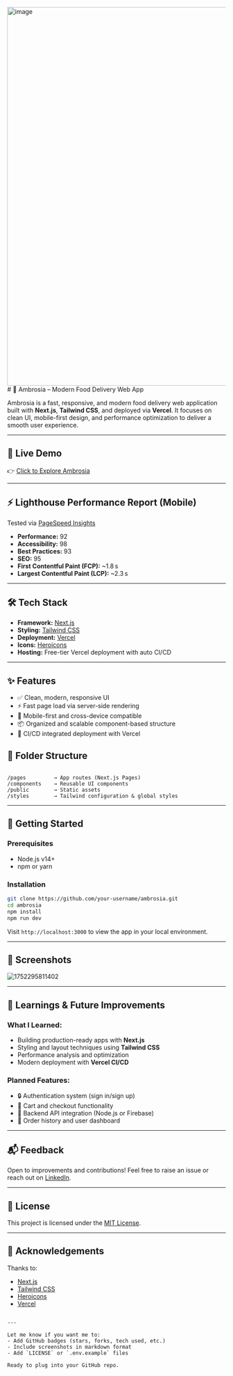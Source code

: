<img width="1895" height="870" alt="image" src="https://github.com/user-attachments/assets/35c6404c-09de-4004-a428-dd963422a066" /># 🍴 Ambrosia – Modern Food Delivery Web App

Ambrosia is a fast, responsive, and modern food delivery web application built with **Next.js**, **Tailwind CSS**, and deployed via **Vercel**. It focuses on clean UI, mobile-first design, and performance optimization to deliver a smooth user experience.

---

## 🔗 Live Demo

👉 [Click to Explore Ambrosia](https://ambrosia-8bddm1w5l-spark-uni.vercel.app/)

---

## ⚡ Lighthouse Performance Report (Mobile)

Tested via [PageSpeed Insights](https://pagespeed.web.dev/analysis/https-ambrosia-8bddm1w5l-spark-uni-vercel-app/za2ju1671b?form_factor=mobile)

- **Performance:** 92  
- **Accessibility:** 98  
- **Best Practices:** 93  
- **SEO:** 95  
- **First Contentful Paint (FCP):** ~1.8 s  
- **Largest Contentful Paint (LCP):** ~2.3 s  

---

## 🛠️ Tech Stack

- **Framework:** [Next.js](https://nextjs.org/)
- **Styling:** [Tailwind CSS](https://tailwindcss.com/)
- **Deployment:** [Vercel](https://vercel.com/)
- **Icons:** [Heroicons](https://heroicons.com/)
- **Hosting:** Free-tier Vercel deployment with auto CI/CD

---

## ✨ Features

- ✅ Clean, modern, responsive UI
- ⚡ Fast page load via server-side rendering
- 📱 Mobile-first and cross-device compatible
- 📦 Organized and scalable component-based structure
- 🚀 CI/CD integrated deployment with Vercel


## 📁 Folder Structure

```

/pages         → App routes (Next.js Pages)
/components    → Reusable UI components
/public        → Static assets
/styles        → Tailwind configuration & global styles

````

---

## 🚀 Getting Started

### Prerequisites
- Node.js v14+
- npm or yarn

### Installation

```bash
git clone https://github.com/your-username/ambrosia.git
cd ambrosia
npm install
npm run dev
````

Visit `http://localhost:3000` to view the app in your local environment.

---

## 📸 Screenshots


![1752295811402](https://github.com/user-attachments/assets/c16ff337-ac62-4fff-a6a5-4ed5f892ea2e)

---

## 🧠 Learnings & Future Improvements

### What I Learned:

* Building production-ready apps with **Next.js**
* Styling and layout techniques using **Tailwind CSS**
* Performance analysis and optimization
* Modern deployment with **Vercel CI/CD**

### Planned Features:

* 🔒 Authentication system (sign in/sign up)
* 🛒 Cart and checkout functionality
* 📡 Backend API integration (Node.js or Firebase)
* 🧾 Order history and user dashboard

---

## 📬 Feedback

Open to improvements and contributions!
Feel free to raise an issue or reach out on [LinkedIn](https://linkedin.com/in/your-profile).

---

## 📄 License

This project is licensed under the [MIT License](LICENSE).

---

## 🙌 Acknowledgements

Thanks to:

* [Next.js](https://nextjs.org/)
* [Tailwind CSS](https://tailwindcss.com/)
* [Heroicons](https://heroicons.com/)
* [Vercel](https://vercel.com/)

```

---

Let me know if you want me to:
- Add GitHub badges (stars, forks, tech used, etc.)
- Include screenshots in markdown format
- Add `LICENSE` or `.env.example` files

Ready to plug into your GitHub repo.
```
